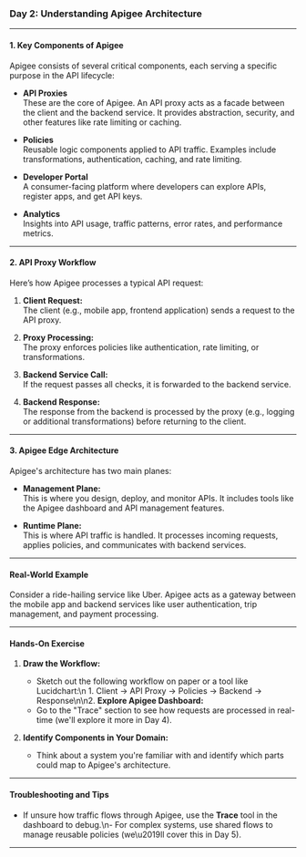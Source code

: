 ### **Day 2: Understanding Apigee Architecture**

---

#### **1. Key Components of Apigee**

Apigee consists of several critical components, each serving a specific purpose in the API lifecycle:

- **API Proxies**  
   These are the core of Apigee. An API proxy acts as a facade between the client and the backend service. It provides abstraction, security, and other features like rate limiting or caching.  

- **Policies**  
   Reusable logic components applied to API traffic. Examples include transformations, authentication, caching, and rate limiting.

- **Developer Portal**  
   A consumer-facing platform where developers can explore APIs, register apps, and get API keys.

- **Analytics**  
   Insights into API usage, traffic patterns, error rates, and performance metrics.

---

#### **2. API Proxy Workflow**

Here’s how Apigee processes a typical API request:

1. **Client Request:**  
   The client (e.g., mobile app, frontend application) sends a request to the API proxy.

2. **Proxy Processing:**  
   The proxy enforces policies like authentication, rate limiting, or transformations.

3. **Backend Service Call:**  
   If the request passes all checks, it is forwarded to the backend service.

4. **Backend Response:**  
   The response from the backend is processed by the proxy (e.g., logging or additional transformations) before returning to the client.

---

#### **3. Apigee Edge Architecture**

Apigee's architecture has two main planes:

- **Management Plane:**  
   This is where you design, deploy, and monitor APIs. It includes tools like the Apigee dashboard and API management features.

- **Runtime Plane:**  
   This is where API traffic is handled. It processes incoming requests, applies policies, and communicates with backend services.

---

#### **Real-World Example**

Consider a ride-hailing service like Uber. Apigee acts as a gateway between the mobile app and backend services like user authentication, trip management, and payment processing.

---

#### **Hands-On Exercise**

1. **Draw the Workflow:**

   - Sketch out the following workflow on paper or a tool like Lucidchart:\n 1. Client -> API Proxy -> Policies -> Backend -> Response\n\n2. **Explore Apigee Dashboard:**
   - Go to the \"Trace\" section to see how requests are processed in real-time (we'll explore it more in Day 4).

2. **Identify Components in Your Domain:**
   - Think about a system you're familiar with and identify which parts could map to Apigee's architecture.

---

#### **Troubleshooting and Tips**

- If unsure how traffic flows through Apigee, use the **Trace** tool in the dashboard to debug.\n- For complex systems, use shared flows to manage reusable policies (we\u2019ll cover this in Day 5).

---
